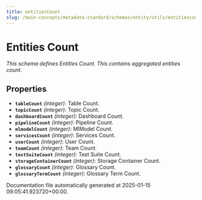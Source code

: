 ```yaml
---
title: entitiesCount
slug: /main-concepts/metadata-standard/schemas/entity/utils/entitiescount
---
```


# Entities Count

*This schema defines Entities Count. This contains aggregated entities count.*

## Properties

- **`tableCount`** *(integer)*: Table Count.
- **`topicCount`** *(integer)*: Topic Count.
- **`dashboardCount`** *(integer)*: Dashboard Count.
- **`pipelineCount`** *(integer)*: Pipeline Count.
- **`mlmodelCount`** *(integer)*: MlModel Count.
- **`servicesCount`** *(integer)*: Services Count.
- **`userCount`** *(integer)*: User Count.
- **`teamCount`** *(integer)*: Team Count.
- **`testSuiteCount`** *(integer)*: Test Suite Count.
- **`storageContainerCount`** *(integer)*: Storage Container Count.
- **`glossaryCount`** *(integer)*: Glossary Count.
- **`glossaryTermCount`** *(integer)*: Glossary Term Count.


Documentation file automatically generated at 2025-01-15 09:05:41.923720+00:00.
